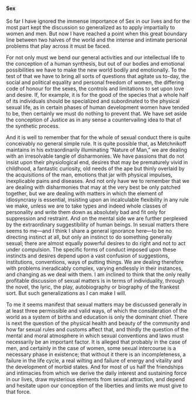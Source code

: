 #### Sex

So far I have ignored the immense importance of Sex in our lives and for
the most part kept the discussion so generalized as to apply impartially
to women and men. But now I have reached a point when this great
boundary line between two halves of the world and the intense and
intimate personal problems that play across it must be faced.

For not only must we bend our general activities and our intellectual
life to the conception of a human synthesis, but out of our bodies and
emotional possibilities we have to make the new world bodily and
emotionally. To the test of that we have to bring all sorts of questions
that agitate us to-day, the social and political equality and personal
freedom of women, the differing code of honour for the sexes, the
controls and limitations to set upon love and desire. If, for example,
it is for the good of the species that a whole half of its individuals
should be specialized and subordinated to the physical sexual life, as
in certain phases of human development women have tended to be, then
certainly we must do nothing to prevent that. We have set aside the
conception of Justice as in any sense a countervailing idea to that of
the synthetic process.

And it is well to remember that for the whole of sexual conduct there is
quite conceivably no general simple rule. It is quite possible that, as
Metchnikoff maintains in his extraordinarily illuminating “Nature of
Man,” we are dealing with an irresolvable tangle of disharmonies. We
have passions that do not insist upon their physiological end, desires
that may be prematurely vivid in childhood, a fantastic curiosity, old
needs of the ape but thinly overlaid by the acquisitions of the man,
emotions that jar with physical impulses, inexplicable pains and
diseases. And not only have we to remember that we are dealing with
disharmonies that may at the very best be only patched together, but we
are dealing with matters in which the element of idiosyncrasy is
essential, insisting upon an incalculable flexibility in any rule we
make, unless we are to take types and indeed whole classes of
personality and write them down as absolutely bad and fit only for
suppression and restraint. And on the mental side we are further
perplexed by the extraordinary suggestibility of human beings. In sexual
matters there seems to me—and I think I share a general ignorance
here—to be no directing instinct at all, but only an instinct to do
something generally sexual; there are almost equally powerful desires to
do right and not to act under compulsion. The specific forms of conduct
imposed upon these instincts and desires depend upon a vast confusion of
suggestions, institutions, conventions, ways of putting things. We are
dealing therefore with problems ineradicably complex, varying endlessly
in their instances, and changing as we deal with them. I am inclined to
think that the only really profitable discussion of sexual matters is in
terms of individuality, through the novel, the lyric, the play,
autobiography or biography of the frankest sort. But such
generalizations as I can make I will.

To me it seems manifest that sexual matters may be discussed generally
in at least three permissible and valid ways, of which the consideration
of the world as a system of births and education is only the dominant
chief. There is next the question of the physical health and beauty of
the community and how far sexual rules and customs affect that, and
thirdly the question of the mental and moral atmosphere in which sexual
conventions and laws must necessarily be an important factor. It is
alleged that probably in the case of men, and certainly in the case of
women, some sexual intercourse is a necessary phase in existence; that
without it there is an incompleteness, a failure in the life cycle, a
real wilting and failure of energy and vitality and the development of
morbid states. And for most of us half the friendships and intimacies
from which we derive the daily interest and sustaining force in our
lives, draw mysterious elements from sexual attraction, and depend and
hesitate upon our conception of the liberties and limits we must give to
that force.
